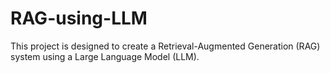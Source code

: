 # RAG-using-LLM
This project is designed to create a Retrieval-Augmented Generation (RAG) system using a Large Language Model (LLM).
